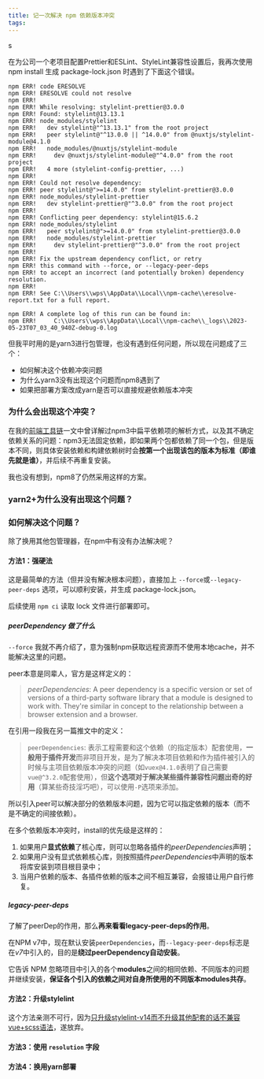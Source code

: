 ```yaml
---
title: 记一次解决 npm 依赖版本冲突
tags:
---
```


s

在为公司一个老项目配置Prettier和ESLint、StyleLint兼容性设置后，我再次使用 npm install 生成 package-lock.json 时遇到了下面这个错误。

```log
npm ERR! code ERESOLVE
npm ERR! ERESOLVE could not resolve
npm ERR! 
npm ERR! While resolving: stylelint-prettier@3.0.0
npm ERR! Found: stylelint@13.13.1
npm ERR! node_modules/stylelint
npm ERR!   dev stylelint@"^13.13.1" from the root project
npm ERR!   peer stylelint@"^13.0.0 || ^14.0.0" from @nuxtjs/stylelint-module@4.1.0
npm ERR!   node_modules/@nuxtjs/stylelint-module
npm ERR!     dev @nuxtjs/stylelint-module@"^4.0.0" from the root project
npm ERR!   4 more (stylelint-config-prettier, ...)
npm ERR! 
npm ERR! Could not resolve dependency:
npm ERR! peer stylelint@">=14.0.0" from stylelint-prettier@3.0.0
npm ERR! node_modules/stylelint-prettier
npm ERR!   dev stylelint-prettier@"^3.0.0" from the root project
npm ERR! 
npm ERR! Conflicting peer dependency: stylelint@15.6.2
npm ERR! node_modules/stylelint
npm ERR!   peer stylelint@">=14.0.0" from stylelint-prettier@3.0.0
npm ERR!   node_modules/stylelint-prettier
npm ERR!     dev stylelint-prettier@"^3.0.0" from the root project
npm ERR!
npm ERR! Fix the upstream dependency conflict, or retry
npm ERR! this command with --force, or --legacy-peer-deps
npm ERR! to accept an incorrect (and potentially broken) dependency resolution.
npm ERR!
npm ERR! See C:\\Users\\wps\\AppData\\Local\\npm-cache\\eresolve-report.txt for a full report.

npm ERR! A complete log of this run can be found in:
npm ERR!     C:\\Users\\wps\\AppData\\Local\\npm-cache\\_logs\\2023-05-23T07_03_40_940Z-debug-0.log
```

但我平时用的是yarn3进行包管理，也没有遇到任何问题，所以现在问题成了三个：

- 如何解决这个依赖冲突问题
- 为什么yarn3没有出现这个问题而npm8遇到了
- 如果把部署方案改成yarn是否可以直接规避依赖版本冲突

### 为什么会出现这个冲突？

在我的[前端工具链]()一文中曾详解过npm3中扁平依赖项的解析方式，以及其不确定依赖关系的问题：npm3无法固定依赖，即如果两个包都依赖了同一个包，但是版本不同，则具体安装依赖和构建依赖树时会**按第一个出现该包的版本为标准（即谁先就是谁）**，并后续不再重复安装。

我也没有想到，npm8了仍然采用这样的方案。

### yarn2+为什么没有出现这个问题？

### 如何解决这个问题？

除了换用其他包管理器，在npm中有没有办法解决呢？

#### 方法1：强硬法

这是最简单的方法（但并没有解决根本问题），直接加上 `--force`或`--legacy-peer-deps` 选项，可以顺利安装，并生成 package-lock.json。

后续使用 `npm ci` 读取 lock 文件进行部署即可。

##### peerDependency 做了什么

`--force` 我就不再介绍了，意为强制npm获取远程资源而不使用本地cache，并不能解决这里的问题。

peer本意是同辈人，官方是这样定义的：

> *peerDependencies*: A peer dependency is a specific version or set of versions of a third-party software library that a module is designed to work with. They're similar in concept to the relationship between a browser extension and a browser.

在引用一段我在另一篇推文中的定义：

> `peerDependencies`: 表示工程需要和这个依赖（的指定版本）配套使用，**一般用于插件开发**而非项目开发，是为了解决本项目依赖和作为插件被引入的时候与主项目依赖版本冲突的问题（如`vuex@4.1.0`表明了自己需要`vue@^3.2.0`配套使用），但**这个选项对于解决某些插件兼容性问题出奇的好用**（算某些奇技淫巧吧），可以使用`-P`选项来添加。

所以引入peer可以解决部分的依赖版本问题，因为它可以指定依赖的版本（而不是不确定的间接依赖）。

在多个依赖版本冲突时，install的优先级是这样的：

1. 如果用户**显式依赖**了核心库，则可以忽略各插件的*peerDependencies*声明；
2. 如果用户没有显式依赖核心库，则按照插件*peerDependencies*中声明的版本将库安装到项目根目录中；
3. 当用户依赖的版本、各插件依赖的版本之间不相互兼容，会报错让用户自行修复。

##### legacy-peer-deps

了解了peerDep的作用，那么**再来看看legacy-peer-deps的作用**。

在NPM v7中，现在默认安装`peerDependencies`，而`--legacy-peer-deps`标志是在*v7*中引入的，目的是**绕过peerDependency自动安装**。

它告诉 NPM 忽略项目中引入的各个**modules**之间的相同依赖、不同版本的问题并继续安装，**保证各个引入的依赖之间对自身所使用的不同版本modules共存**。

#### 方法2：升级stylelint

这个方法亲测不可行，因为[只升级stylelint-v14而不升级其他配套的话不兼容vue+scss语法](https://blog.csdn.net/qq1014156094/article/details/122456439)，遂放弃。

#### 方法3：使用 `resolution` 字段

#### 方法4：换用yarn部署

